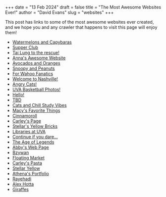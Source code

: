 +++
date = "13 Feb 2024"
draft = false
title = "The Most Awesome Websites Ever!"
author = "David Evans"
slug = "websites"
+++

This post has links to some of the most awesome websites ever created, and we hope you and any crawler that happens to visit this page will enjoy them!

- [Watermelons and Capybaras](https://sophiac0609.github.io/)
- [Supper Club](https://rgieryn.github.io/)
- [Tai Lung to the rescue!](https://smithenry.github.io/)
- [Anna's Awesome Website](https://anna2244.github.io)
- [Avocados and Oranges](https://abbyytt.github.io/index.html)
- [Snoopy and Peanuts](https://akl5mjz.github.io/)
- [For Wahoo Fanatics](https://uvathomas.github.io/index.html)
- [Welcome to Nashville!](https://soniamistry.github.io/)
- [Angry Cats!](https://alicehann.github.io/)
- [UVA Basketball Photos!](https://jadenhawkins14.github.io/)
- [Hello!](https://dkoberg.github.io/)
- [TBD](https://lgr3qa.github.io/)
- [Cats and Chill Study Vibes](https://uvapcs.github.io/)
- [Macy's Favorite Things](https://macyperrins.github.io/style.html)
- [Cinnamoroll](https://xinyih116.github.io/)
- [Carley's Page](https://carleykeurajian.github.io/)
- [Stellar's Yellow Bricks](https://stellarhill.github.io/)
- [Libraries at UVA](https://anneloes02.github.io/)
- [Continue if you dare...](https://slater-sparks.github.io/)
- [The Age of Legends](https://cfr3yt.github.io./)
- [Abby's Web Page](https://abby3141.github.io/)
- [Bzywan](https://bzywan.github.io/)
- [Floating Market](https://23patj.github.io/)
- [Carley's Pasta](https://carleykeurajian.github.io/)
- [Stellar Yellow](https://stellarhill.github.io/)
- [Athena's Portfolio](https://athena12341235.github.io/)
- [Rayehadi](https://rayehadi.github.io/)
- [Alex Hotta](https://alexhotta.github.io/)
- [Giraffes](https://calijaneuva.github.io/)
